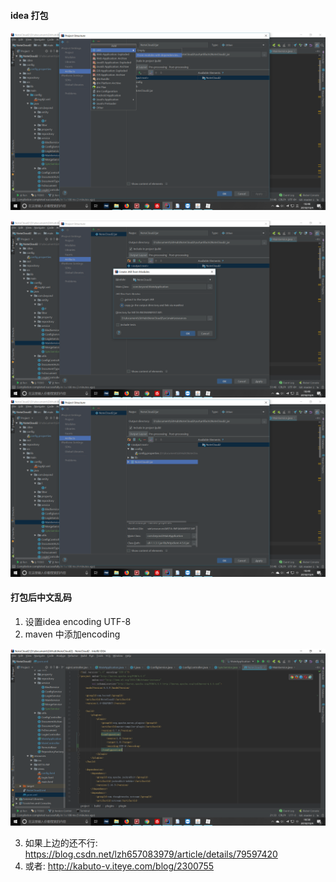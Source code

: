 #### idea 打包

![1538650121260](jar.assets/1538650121260.png)

![1538650167655](jar.assets/1538650167655.png)![1538650188899](jar.assets/1538650188899.png)



#### 打包后中文乱码

1. 设置idea encoding UTF-8
2. maven 中添加encoding

![1538650251963](jar.assets/1538650251963.png)

3. 如果上边的还不行: https://blog.csdn.net/lzh657083979/article/details/79597420
4. 或者: http://kabuto-v.iteye.com/blog/2300755
